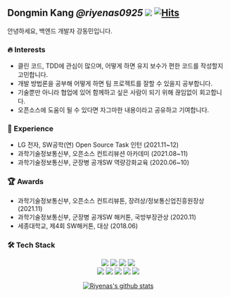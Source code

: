 ## Dongmin Kang ***@riyenas0925*** ![](https://komarev.com/ghpvc/?username=riyenas0925&label=Profile+views) [![Hits](https://hits.seeyoufarm.com/api/count/incr/badge.svg?url=https%3A%2F%2Fgithub.com%2Friyenas0925)](https://hits.seeyoufarm.com)

안녕하세요, 백엔드 개발자 강동민입니다.

### 🔥 Interests
* 클린 코드, TDD에 관심이 많으며, 어떻게 하면 유지 보수가 편한 코드를 작성할지 고민합니다.
* 개발 방법론을 공부해 어떻게 하면 팀 프로젝트를 잘할 수 있을지 공부합니다.
* 기술뿐만 아니라 협업에 있어 함께하고 싶은 사람이 되기 위해 끊임없이 회고합니다.
* 오픈소스에 도움이 될 수 있다면 자그마한 내용이라고 공유하고 기여합니다.

### 🔬 Experience
* LG 전자, SW공학(연) Open Source Task 인턴 (2021.11~12)
* 과학기술정보통신부, 오픈소스 컨트리뷰션 아카데미 (2021.08~11)
* 과학기술정보통신부, 군장병 공개SW 역량강화교육 (2020.06~10)

### 🏆 Awards
* 과학기술정보통신부, 오픈소스 컨트리뷰톤, 장려상/정보통신업진흥원장상 (2021.11)
* 과학기술정보통신부, 군장병 공개SW 해커톤, 국방부장관상 (2020.11)
* 세종대학교, 제4회 SW해커톤, 대상 (2018.06)

### 🛠 Tech Stack
<p align="center">
 <a><img src="https://img.shields.io/badge/Java-007396?style=flat-square&logo=Java&logoColor=white"/></a>
 <a><img src="https://img.shields.io/badge/SpringBoot-6DB33F?style=flat-square&logo=Spring&logoColor=white"/></a>
 <a><img src="https://img.shields.io/badge/MySQL-4479A1?style=flat-square&logo=mysql&logoColor=white"/></a>
 <a><img src="https://img.shields.io/badge/git-%23F05033.svg?style=flat-square&logo=git&logoColor=white"/></a>
 </br>
 <a><img src="https://img.shields.io/badge/Amazon_AWS-232F3E?style=flat-square&logo=amazon-aws&logoColor=white"/></a>
 <a><img src="https://img.shields.io/badge/GoogleCloud-%234285F4.svg?style=flat-square&logo=google-cloud&logoColor=white"/></a>
 <a><img src="https://img.shields.io/badge/Docker-2496ED?style=flat-square&logo=Docker&logoColor=white"/></a>
 <a><img src="https://img.shields.io/badge/Jenkins-D24939?style=flat-square&logo=Jenkins&logoColor=white"/></a>
 <a><img src="https://img.shields.io/badge/githubactions-%232671E5.svg?style=flat-square&logo=githubactions&logoColor=white"/></a>
</p>

<div align="center">
  
[![Riyenas's github stats](https://github-readme-stats.vercel.app/api?username=riyenas0925&show_icons=true&theme=vue)](https://github.com/riyenas0925)

</div>
